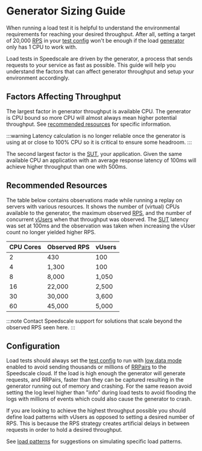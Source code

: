 # Generator Sizing Guide

When running a load test it is helpful to understand the environmental
requirements for reaching your desired throughput.  After all, setting a target
of 20,000 [RPS](/reference/glossary.md#requests-per-second) in your [test
config](/reference/glossary.md#test-config) won't be enough if the load
[generator](/reference/glossary.md#generator) only has 1 CPU to work with.

Load tests in Speedscale are driven by the generator, a process that sends
requests to your service as fast as possible. This guide will help you
understand the factors that can affect generator throughput and setup your
environment accordingly.

## Factors Affecting Throughput

The largest factor in generator throughput is available CPU. The generator is
CPU bound so more CPU will almost always mean higher potential throughput.  See
[recommended resources](#recommended-resources) for specific information.

:::warning
Latency calculation is no longer reliable once the generator is using at or
close to 100% CPU so it is critical to ensure some headroom.
:::

The second largest factor is the [SUT](/reference/glossary.md#sut), your
application.  Given the same available CPU an application with an average
response latency of 100ms will achieve higher throughput than one with 500ms.

## Recommended Resources

The table below contains observations made while running a replay on servers
with various resources.  It shows the number of (virtual) CPUs available to
the generator, the maximum observed
[RPS](/reference/glossary.md#requests-per-second), and the number of concurrent
[vUsers](/reference/glossary.md#vuser) when that throughput was
observed.  The [SUT](/reference/glossary.md#sut) latency was set at 100ms and
the observation was taken when increasing the vUser count no longer yielded higher
RPS.

| CPU Cores | Observed RPS | vUsers |
| --------- | ------------ | ------ |
| 2         | 430          | 100 |
| 4         | 1,300        | 100 |
| 8         | 8,000        | 1,050 |
| 16        | 22,000       | 2,500 |
| 30        | 30,000       | 3,600 |
| 60        | 45,000       | 5,000 |

:::note
Contact Speedscale support for solutions that scale beyond the observed RPS seen here.
:::

## Configuration

Load tests should always set the [test
config](/reference/glossary.md#test-config) to run with [low data
mode](/reference/glossary.md#low-data-mode) enabled to avoid sending thousands
or millions of [RRPairs](/reference/glossary.md#rrpair) to the Speedscale
cloud.  If the load is high enough the generator will generate requests, and
RRPairs, faster than they can be captured resulting in the generator running
out of memory and crashing.  For the same reason avoid setting the log level
higher than "info" during load tests to avoid flooding the logs with millions
of events which could also cause the generator to crash.

If you are looking to achieve the highest throughput possible you should define
load patterns with vUsers as opposed to setting a desired number of RPS.  This
is because the RPS strategy creates artificial delays in between requests in
order to hold a desired throughput.

See [load patterns](/guides/load-patterns/) for suggestions on simulating specific load patterns.


